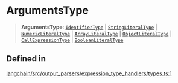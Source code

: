 ArgumentsType
=============

> **ArgumentsType**: [`IdentifierType`](/docs/api/output_parsers_expression/types/IdentifierType) | [`StringLiteralType`](/docs/api/output_parsers_expression/types/StringLiteralType) | [`NumericLiteralType`](/docs/api/output_parsers_expression/types/NumericLiteralType) | [`ArrayLiteralType`](/docs/api/output_parsers_expression/types/ArrayLiteralType) | [`ObjectLiteralType`](/docs/api/output_parsers_expression/types/ObjectLiteralType) | [`CallExpressionType`](/docs/api/output_parsers_expression/types/CallExpressionType) | [`BooleanLiteralType`](/docs/api/output_parsers_expression/types/BooleanLiteralType)

Defined in[](#defined-in "Direct link to Defined in")
------------------------------------------------------

[langchain/src/output\_parsers/expression\_type\_handlers/types.ts:1](https://github.com/hwchase17/langchainjs/blob/1c1274d/langchain/src/output_parsers/expression_type_handlers/types.ts#L1)